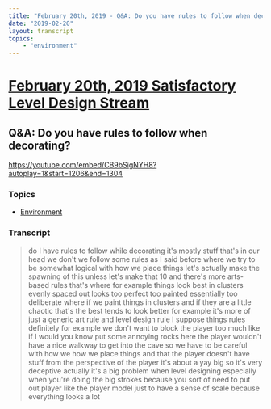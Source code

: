 ```yaml
---
title: "February 20th, 2019 - Q&A: Do you have rules to follow when decorating?"
date: "2019-02-20"
layout: transcript
topics: 
    - "environment"
---
```

# [February 20th, 2019 Satisfactory Level Design Stream](../2019-02-20.md)
## Q&A: Do you have rules to follow when decorating?
https://youtube.com/embed/CB9bSigNYH8?autoplay=1&start=1206&end=1304
### Topics
* [Environment](../topics/environment.md)

### Transcript

> do I have rules to follow while
> decorating it's mostly stuff that's in
> our head we don't we follow some rules
> as I said before where we try to be
> somewhat logical with how we place
> things let's actually make the spawning
> of this
> unless let's make that 10 and there's
> more arts-based rules that's where for
> example things look best in clusters
> evenly spaced out looks too perfect too
> painted essentially too deliberate
> where if we paint things in clusters and
> if they are a little chaotic that's the
> best tends to look better for example
> it's more of just a generic art rule and
> level design rule I suppose things rules
> definitely for example we don't want to
> block the player too much like if I
> would you know put some annoying rocks
> here the player wouldn't have a nice
> walkway to get into the cave so we have
> to be careful with how we how we place
> things and that the player doesn't have
> stuff from the perspective of the player
> it's about a yay big so it's very
> deceptive actually it's a big problem
> when level designing especially when
> you're doing the big strokes because you
> sort of need to put out player like the
> player model just to have a sense of
> scale because everything looks a lot
